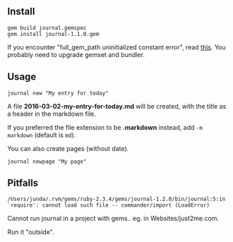 ## Install

    gem build journal.gemspec
    gem install journal-1.1.0.gem

If you encounter "full_gem_path uninitialized constant error", read [this](https://github.com/fastlane/fastlane/issues/6066). You probably need to upgrade gemset and bundler.


## Usage

    journal new "My entry for today"

A file **2016-03-02-my-entry-for-today.md** will be created, with the title as a header in the markdown file.

If you preferred the file extension to be **.markdown** instead, add `-m markdown` (default is `md`).

You can also create pages (without date).

    journal newpage "My page"


## Pitfalls

    /Users/junda/.rvm/gems/ruby-2.3.4/gems/journal-1.2.0/bin/journal:5:in `require': cannot load such file -- commander/import (LoadError)

Cannot run journal in a project with gems.. eg. in Websites/just2me.com.

Run it "outside".
